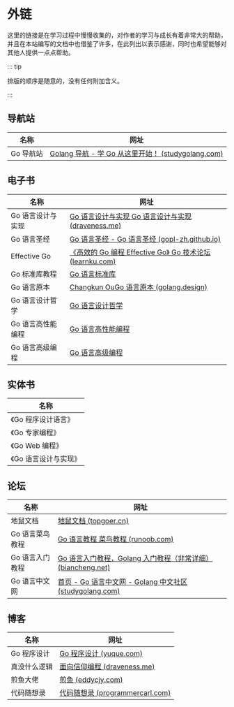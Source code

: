 # 外链

这里的链接是在学习过程中慢慢收集的，对作者的学习与成长有着非常大的帮助，并且在本站编写的文档中也借鉴了许多，在此列出以表示感谢，同时也希望能够对其他人提供一点点帮助。

::: tip

排版的顺序是随意的，没有任何附加含义。

:::

## 导航站

| 名称      | 网址                                                                               |
| --------- | ---------------------------------------------------------------------------------- |
| Go 导航站 | [Golang 导航 - 学 Go 从这里开始！ (studygolang.com)](https://hao.studygolang.com/) |

## 电子书

| 名称              | 网址                                                                                                    |
| ----------------- | ------------------------------------------------------------------------------------------------------- |
| Go 语言设计与实现 | [Go 语言设计与实现 Go 语言设计与实现 (draveness.me)](https://draveness.me/golang/)                      |
| Go 语言圣经       | [Go 语言圣经 - Go 语言圣经 (gopl-zh.github.io)](https://gopl-zh.github.io/)                             |
| Effective Go      | [《高效的 Go 编程 Effective Go》 Go 技术论坛 (learnku.com)](https://learnku.com/docs/effective-go/2020) |
| Go 标准库教程     | [Go 语言标准库](https://books.studygolang.com/The-Golang-Standard-Library-by-Example/)                  |
| Go 语言原本       | [Changkun OuGo 语言原本 (golang.design)](https://golang.design/under-the-hood/)                         |
| Go 语言设计哲学   | [Go 语言设计哲学](https://golang3.eddycjy.com/)                                                         |
| Go 语言高性能编程 | [Go 语言高性能编程](https://geektutu.com/post/high-performance-go.html)                                 |
| Go 语言高级编程   | [Go 语言高级编程](https://books.studygolang.com/advanced-go-programming-book/)                          |

## 实体书

| 名称                  |
| --------------------- |
| 《Go 程序设计语言》   |
| 《Go 专家编程》       |
| 《Go Web 编程》       |
| 《Go 语言设计与实现》 |

## 论坛

| 名称            | 网址                                                                                           |
| --------------- | ---------------------------------------------------------------------------------------------- |
| 地鼠文档        | [地鼠文档 (topgoer.cn)](https://www.topgoer.cn/)                                               |
| Go 语言菜鸟教程 | [Go 语言教程 菜鸟教程 (runoob.com)](https://www.runoob.com/go/go-tutorial.html)                |
| Go 语言入门教程 | [Go 语言入门教程，Golang 入门教程（非常详细） (biancheng.net)](http://c.biancheng.net/golang/) |
| Go 语言中文网   | [首页 - Go 语言中文网 - Golang 中文社区 (studygolang.com)](https://studygolang.com/)           |

## 博客

| 名称         | 网址                                                           |
| ------------ | -------------------------------------------------------------- |
| Go 程序设计  | [Go 程序设计 (yuque.com)](https://www.yuque.com/qyuhen/go)     |
| 真没什么逻辑 | [面向信仰编程 (draveness.me)](https://draveness.me/)           |
| 煎鱼大佬     | [煎鱼 (eddycjy.com)](https://eddycjy.com/)                     |
| 代码随想录   | [代码随想录 (programmercarl.com)](https://programmercarl.com/) |
